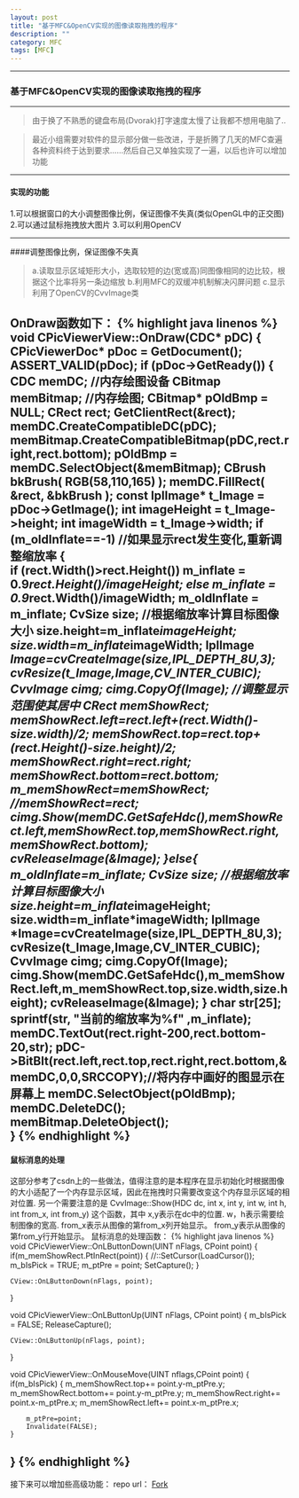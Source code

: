 ```yaml
---
layout: post
title: "基于MFC&OpenCV实现的图像读取拖拽的程序"
description: ""
category: MFC
tags: [MFC]
---
```


---
### 基于MFC&OpenCV实现的图像读取拖拽的程序
---
> 由于换了不熟悉的键盘布局(Dvorak)打字速度太慢了让我都不想用电脑了..             

> 最近小组需要对软件的显示部分做一些改进，于是折腾了几天的MFC查遍各种资料终于达到要求……然后自己又单独实现了一遍，以后也许可以增加功能  

----
#### 实现的功能
1.可以根据窗口的大小调整图像比例，保证图像不失真(类似OpenGL中的正交图)
2.可以通过鼠标拖拽放大图片
3.可以利用OpenCV

----

####调整图像比例，保证图像不失真

> a.读取显示区域矩形大小，选取较短的边(宽或高)同图像相同的边比较，根据这个比率将另一条边缩放
> b.利用MFC的双缓冲机制解决闪屏问题
> c.显示利用了OpenCV的CvvImage类

OnDraw函数如下：
{% highlight java linenos %}
void CPicViewerView::OnDraw(CDC* pDC)
{
	CPicViewerDoc* pDoc = GetDocument();
	ASSERT_VALID(pDoc);
	if (pDoc->GetReady())
	{
		CDC memDC;      //内存绘图设备
		CBitmap memBitmap;    //内存绘图;
		CBitmap* pOldBmp = NULL;
		CRect rect;
		GetClientRect(&rect);
		memDC.CreateCompatibleDC(pDC);
		memBitmap.CreateCompatibleBitmap(pDC,rect.right,rect.bottom);
		pOldBmp = memDC.SelectObject(&memBitmap);
		CBrush bkBrush( RGB(58,110,165) );
		memDC.FillRect( &rect, &bkBrush );
		const IplImage* t_Image = pDoc->GetImage();
		int imageHeight = t_Image->height;
 		int imageWidth = t_Image->width;
 		if (m_oldInflate==-1) //如果显示rect发生变化,重新调整缩放率
  		{ 		
			if (rect.Width()>rect.Height())	
				m_inflate = 0.9*rect.Height()/imageHeight;
			else
				m_inflate = 0.9*rect.Width()/imageWidth;
			m_oldInflate = m_inflate;
			CvSize size; //根据缩放率计算目标图像大小
			size.height=m_inflate*imageHeight;
			size.width=m_inflate*imageWidth;
			IplImage *Image=cvCreateImage(size,IPL_DEPTH_8U,3);
			cvResize(t_Image,Image,CV_INTER_CUBIC);
			CvvImage cimg;
			cimg.CopyOf(Image);
			//调整显示范围使其居中
			CRect memShowRect;
			memShowRect.left=rect.left+(rect.Width()-size.width)/2;
			memShowRect.top=rect.top+(rect.Height()-size.height)/2;
			memShowRect.right=rect.right;
			memShowRect.bottom=rect.bottom;
			m_memShowRect=memShowRect;
			//memShowRect=rect;
			cimg.Show(memDC.GetSafeHdc(),memShowRect.left,memShowRect.top,memShowRect.right,memShowRect.bottom);
			cvReleaseImage(&Image);
		}else{
				m_oldInflate=m_inflate;
				CvSize size; //根据缩放率计算目标图像大小
				size.height=m_inflate*imageHeight;
				size.width=m_inflate*imageWidth;
				IplImage *Image=cvCreateImage(size,IPL_DEPTH_8U,3);
				cvResize(t_Image,Image,CV_INTER_CUBIC);
				CvvImage cimg;
				cimg.CopyOf(Image);
				cimg.Show(memDC.GetSafeHdc(),m_memShowRect.left,m_memShowRect.top,size.width,size.height);
				cvReleaseImage(&Image);
		}
			char str[25];
			sprintf(str, "当前的缩放率为%f" ,m_inflate);
			memDC.TextOut(rect.right-200,rect.bottom-20,str);
			pDC->BitBlt(rect.left,rect.top,rect.right,rect.bottom,&memDC,0,0,SRCCOPY);//将内存中画好的图显示在屏幕上
			memDC.SelectObject(pOldBmp);
			memDC.DeleteDC();						
			memBitmap.DeleteObject();	
	}
{% endhighlight %}
----
#### 鼠标消息的处理

这部分参考了csdn上的一些做法，值得注意的是本程序在显示初始化时根据图像的大小适配了一个内存显示区域，因此在拖拽时只需要改变这个内存显示区域的相对位置.
另一个需要注意的是 CvvImage::Show(HDC dc, int x, int y, int w, int h, int from_x, int from_y) 这个函数，其中 x,y表示在dc中的位置. w，h表示需要绘制图像的宽高. from_x表示从图像的第from_x列开始显示。  from_y表示从图像的第from_y行开始显示。
鼠标消息的处理函数：
{% highlight java linenos %}
void CPicViewerView::OnLButtonDown(UINT nFlags, CPoint point)
{
    if(m_memShowRect.PtInRect(point))
    {
		//::SetCursor(LoadCursor());
        m_bIsPick    = TRUE;
        m_ptPre        = point;
        SetCapture();
    }
	
    CView::OnLButtonDown(nFlags, point);
}

void CPicViewerView::OnLButtonUp(UINT nFlags, CPoint point)
{
    m_bIsPick = FALSE;
    ReleaseCapture();
	
    CView::OnLButtonUp(nFlags, point);
}

void CPicViewerView::OnMouseMove(UINT nflags,CPoint point)
{
    if(m_bIsPick)
    {
        m_memShowRect.top+= point.y-m_ptPre.y;
        m_memShowRect.bottom+= point.y-m_ptPre.y;
        m_memShowRect.right+= point.x-m_ptPre.x;
        m_memShowRect.left+= point.x-m_ptPre.x;
		
        m_ptPre=point;
        Invalidate(FALSE);
    }
}
{% endhighlight %}
----
接下来可以增加些高级功能： repo url：
[Fork](https://github.com/SureD/PictureViewer)